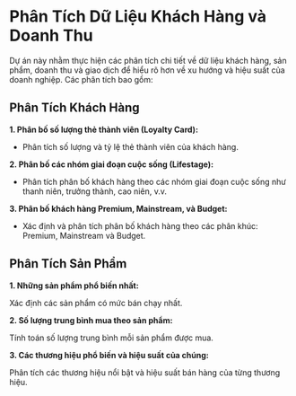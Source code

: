 # Phân Tích Dữ Liệu Khách Hàng và Doanh Thu
Dự án này nhằm thực hiện các phân tích chi tiết về dữ liệu khách hàng, sản phẩm, doanh thu và giao dịch để hiểu rõ hơn về xu hướng và hiệu suất của doanh nghiệp. Các phân tích bao gồm:
## Phân Tích Khách Hàng
**1. Phân bố số lượng thẻ thành viên (Loyalty Card):**

- Phân tích số lượng và tỷ lệ thẻ thành viên của khách hàng.

**2. Phân bố các nhóm giai đoạn cuộc sống (Lifestage):**

- Phân tích phân bố khách hàng theo các nhóm giai đoạn cuộc sống như thanh niên, trưởng thành, cao niên, v.v.

**3. Phân bố khách hàng Premium, Mainstream, và Budget:**

- Xác định và phân tích phân bố khách hàng theo các phân khúc: Premium, Mainstream và Budget.

## Phân Tích Sản Phẩm
**1. Những sản phẩm phổ biến nhất:**

Xác định các sản phẩm có mức bán chạy nhất.

**2. Số lượng trung bình mua theo sản phẩm:**

Tính toán số lượng trung bình mỗi sản phẩm được mua.

**3. Các thương hiệu phổ biến và hiệu suất của chúng:**

Phân tích các thương hiệu nổi bật và hiệu suất bán hàng của từng thương hiệu.
